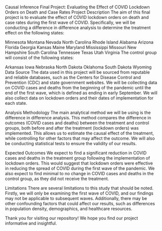 Causal Inference Final Project: Evaluating the Effect of COVID Lockdown Orders on Death and Case Rates
Project Description
The aim of this final project is to evaluate the effect of COVID lockdown orders on death and case rates during the first wave of COVID. Specifically, we will be conducting a difference in difference analysis to determine the treatment effect on the following states:

Minnesota
Montana
Nevada
North Carolina
Rhode Island
Alabama
Arizona
Florida
Georgia
Kansas
Maine
Maryland
Mississippi
Missouri
New Hampshire
South Carolina
Tennessee
Texas
Utah
Virginia
The control group will consist of the following states:

Arkansas
Iowa
Nebraska
North Dakota
Oklahoma
South Dakota
Wyoming
Data Source
The data used in this project will be sourced from reputable and reliable databases, such as the Centers for Disease Control and Prevention (CDC) and state government websites. We will be collecting data on COVID cases and deaths from the beginning of the pandemic until the end of the first wave, which is defined as ending in early September. We will also collect data on lockdown orders and their dates of implementation for each state.

Analysis Methodology
The main analytical method we will be using is the difference in difference analysis. This method compares the difference in outcomes (COVID cases and deaths) between the treatment and control groups, both before and after the treatment (lockdown orders) was implemented. This allows us to estimate the causal effect of the treatment, while controlling for other factors that may affect the outcome. We will also be conducting statistical tests to ensure the validity of our results.

Expected Outcomes
We expect to find a significant reduction in COVID cases and deaths in the treatment group following the implementation of lockdown orders. This would suggest that lockdown orders were effective in reducing the spread of COVID during the first wave of the pandemic. We also expect to find minimal to no change in COVID cases and deaths in the control group, as they did not receive the treatment.

Limitations
There are several limitations to this study that should be noted. Firstly, we will only be examining the first wave of COVID, and our findings may not be applicable to subsequent waves. Additionally, there may be other confounding factors that could affect our results, such as differences in population density, demographics, and healthcare resources.

Thank you for visiting our repository! We hope you find our project informative and insightful.
